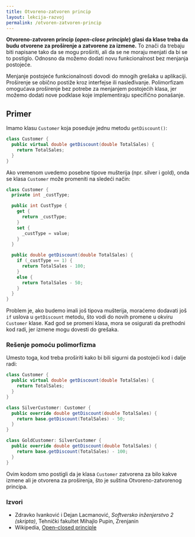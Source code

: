 ```yaml
---
title: Otvoreno-zatvoren princip 
layout: lekcija-razvoj
permalink: /otvoren-zatvoren-princip
---
```


**Otvoreno-zatvoren princip (*open-close principle*) glasi da klase treba da budu otvorene za proširenje a zatvorene za izmene.** To znači da trebaju biti napisane tako da se mogu proširiti, ali da se ne moraju menjati da bi se to postiglo. Odnosno da možemo dodati novu funkcionalnost bez menjanja postojeće.

Menjanje postojeće funkcionalnosti dovodi do mnogih grešaka u aplikaciji. Proširenje se obično postiže kroz interfejse ili nasleđivanje. Polimorfizam omogućava proširenje bez potrebe za menjanjem postojećih klasa, jer možemo dodati nove podklase koje implementiraju specifično ponašanje.

## Primer

Imamo klasu `Customer` koja poseduje jednu metodu `getDiscount()`:

```cs
class Customer {
  public virtual double getDiscount(double TotalSales) {
    return TotalSales;
  }
}
```

Ako vremenom uvedemo posebne tipove mušterija (npr. silver i gold), onda se klasa `Customer` može promeniti na sledeći način:

```cs
class Customer {
  private int _custType;

  public int CustType {
    get {
      return _custType;
    }
    set {
      _custType = value;
    }
  }

  public double getDiscount(double TotalSales) {
    if (_custType == 1) {
      return TotalSales - 100;
    }
    else {
      return TotalSales - 50;
    }
  }
}
```

Problem je, ako budemo imali još tipova mušterija, moraćemo dodavati još `if` uslova u `getDiscount` metodu, što vodi do novih promene u okviru `Customer` klase. Kad god se promeni klasa, mora se osigurati da prethodni kod radi, jer izmene mogu dovesti do grešaka.

### Rešenje pomoću polimorfizma

Umesto toga, kod treba proširiti kako bi bili sigurni da postojeći kod i dalje radi:

```cs
class Customer {
  public virtual double getDiscount(double TotalSales) {
    return TotalSales;
  }
}

class SilverCustomer: Customer {
  public override double getDiscount(double TotalSales) {
    return base.getDiscount(TotalSales) - 50;
  }
}

class GoldCustomer: SilverCustomer {
  public override double getDiscount(double TotalSales) {
    return base.getDiscount(TotalSales) - 100;
  }
}
```

Ovim kodom smo postigli da je klasa `Customer` zatvorena za bilo kakve izmene ali je otvorena za proširenja, što je suština Otvoreno-zatvorenog principa.

### Izvori 
- Zdravko Ivanković i Dejan Lacmanović, *Softversko inženjerstvo 2 (skripta)*, Tehnički fakultet Mihajlo Pupin, Zrenjanin
- Wikipedia, [Open–closed principle](https://en.wikipedia.org/wiki/Open%E2%80%93closed_principle)
